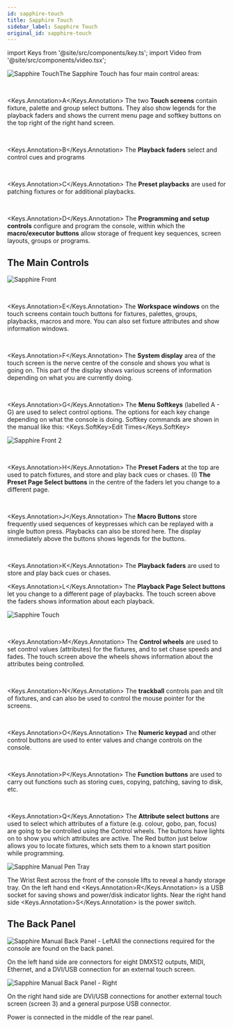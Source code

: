 ```yaml
---
id: sapphire-touch
title: Sapphire Touch
sidebar_label: Sapphire Touch
original_id: sapphire-touch
---
```


import Keys from '@site/src/components/key.ts';
import Video from '@site/src/components/video.tsx';

![Sapphire Touch](/docs/images/Sapphire-Touch.png)The Sapphire Touch has four main control
areas:

<br/>

<Keys.Annotation>A</Keys.Annotation> The two <strong>Touch screens</strong> contain fixture, palette and group select
buttons. They also show legends for the playback faders and shows the
current menu page and softkey buttons on the top right of the right hand
screen.

<br/>

<Keys.Annotation>B</Keys.Annotation> The <strong>Playback faders</strong> select and control cues and programs

<br/>

<Keys.Annotation>C</Keys.Annotation> The <strong>Preset playbacks</strong> are used for patching fixtures or for
additional playbacks.

<br/>

<Keys.Annotation>D</Keys.Annotation> The <strong>Programming and setup controls</strong> configure and program the console,
within which the <strong>macro/executor buttons</strong> allow storage of frequent key
sequences, screen layouts, groups or programs.

## The Main Controls

![Sapphire Front](/docs/images/Sapphire-Front.png)

<br/>

<Keys.Annotation>E</Keys.Annotation> The <strong>Workspace windows</strong> on the touch screens contain touch buttons for
fixtures, palettes, groups, playbacks, macros and more. You can also set
fixture attributes and show information windows.

<br/>

<Keys.Annotation>F</Keys.Annotation> The <strong>System display</strong> area of the touch screen is the nerve centre of
the console and shows you what is going on. This part of the display
shows various screens of information depending on what you are currently
doing.

<br/>

<Keys.Annotation>G</Keys.Annotation> The <strong>Menu Softkeys</strong> (labelled A - G) are used to select control
options. The options for each key change depending on what the console
is doing. Softkey commands are shown in the manual
like this: <Keys.SoftKey>Edit Times</Keys.SoftKey>

![Sapphire Front 2](/docs/images/Sapphire-Front-2.png)

<br/>

<Keys.Annotation>H</Keys.Annotation> The <strong>Preset Faders</strong> at the top are used to patch fixtures, and store
and play back cues or chases. (I) <strong>The Preset Page Select buttons</strong> in the
centre of the faders let you change to a different page.

<br/>

<Keys.Annotation>J</Keys.Annotation> The <strong>Macro Buttons</strong> store frequently used sequences of keypresses
which can be replayed with a single button press. Playbacks can also be
stored here. The display immediately above the buttons shows legends for
the buttons.

<br/>

<Keys.Annotation>K</Keys.Annotation> The <strong>Playback faders</strong> are used to store and play back cues or chases.
<br/>

<Keys.Annotation>L</Keys.Annotation> The <strong>Playback Page Select buttons</strong> let you change to a different page
of playbacks. The touch screen above the faders shows information about
each playback.

![Sapphire Touch](/docs/images/Sapphire-Touch-2.png)

<br/>

<Keys.Annotation>M</Keys.Annotation> The <strong>Control wheels</strong> are used to set control values (attributes) for
the fixtures, and to set chase speeds and fades. The touch screen above
the wheels shows information about the attributes being controlled.

<br/>

<Keys.Annotation>N</Keys.Annotation> The <strong>trackball</strong> controls pan and tilt of fixtures, and can also be
used to control the mouse pointer for the screens.

<br/>

<Keys.Annotation>O</Keys.Annotation> The <strong>Numeric keypad</strong> and other control buttons are used to enter
values and change controls on the console.

<br/>

<Keys.Annotation>P</Keys.Annotation> The <strong>Function buttons</strong> are used to carry out functions such as storing
cues, copying, patching, saving to disk, etc.

<br/>

<Keys.Annotation>Q</Keys.Annotation> The <strong>Attribute select buttons</strong> are used to select which attributes of
a fixture (e.g. colour, gobo, pan, focus) are going to be controlled
using the Control wheels. The buttons have lights on to show you which
attributes are active. The Red button just below allows you to locate
fixtures, which sets them to a known start position while programming.

![Sapphire Manual Pen Tray](/docs/images/Sapphire-Manual-Pen-Tray.png)

The Wrist Rest across the front of the console lifts to reveal a handy
storage tray. On the left hand end <Keys.Annotation>R</Keys.Annotation> is a USB socket for saving shows and
power/disk indicator lights. Near the right hand side <Keys.Annotation>S</Keys.Annotation> is the power
switch.

## The Back Panel

![Sapphire Manual Back Panel - Left](/docs/images/Sapphire-Manual-Back-Panel-Left.jpeg)All the connections required for the
console are found on the back panel.

On the left hand side are connectors for eight DMX512 outputs, MIDI,
Ethernet, and a DVI/USB connection for an external touch screen.

![Sapphire Manual Back Panel - Right](/docs/images/Sapphire-Manual-Back-Panel-Right.jpeg)

On the right hand side are DVI/USB connections for another external
touch screen (screen 3) and a general purpose USB connector.

Power is connected in the middle of the rear panel.

